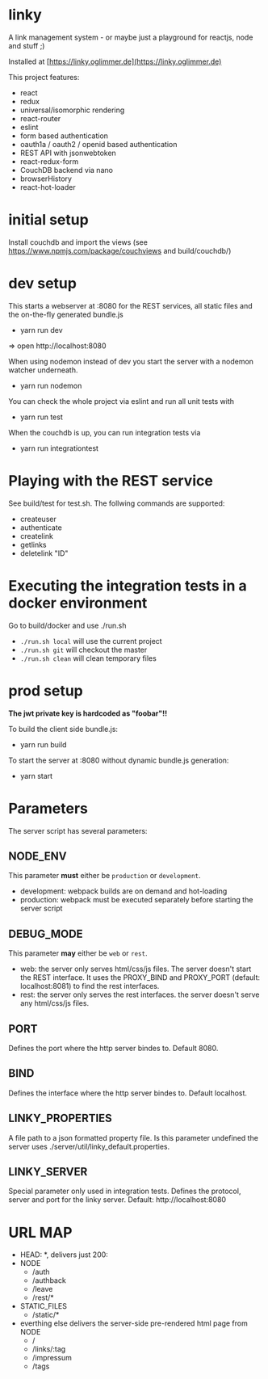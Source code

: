 # linky
A link management system - or maybe just a playground for reactjs, node and stuff ;)

Installed at [https://linky.oglimmer.de](https://linky.oglimmer.de)

This project features:

* react
* redux
* universal/isomorphic rendering
* react-router
* eslint
* form based authentication
* oauth1a / oauth2 / openid based authentication
* REST API with jsonwebtoken
* react-redux-form
* CouchDB backend via nano
* browserHistory
* react-hot-loader

# initial setup

Install couchdb and import the views (see https://www.npmjs.com/package/couchviews and build/couchdb/)

# dev setup

This starts a webserver at :8080 for the REST services, all static files and the on-the-fly
generated bundle.js

- yarn run dev

=> open http://localhost:8080

When using nodemon instead of dev you start the server with a nodemon watcher underneath.

- yarn run nodemon

You can check the whole project via eslint and run all unit tests with

- yarn run test

When the couchdb is up, you can run integration tests via

- yarn run integrationtest

# Playing with the REST service

See build/test for test.sh. The follwing commands are supported:

- createuser
- authenticate
- createlink
- getlinks
- deletelink "ID"

# Executing the integration tests in a docker environment

Go to build/docker and use ./run.sh

- `./run.sh local` will use the current project
- `./run.sh git` will checkout the master 
- `./run.sh clean` will clean temporary files

# prod setup

**The jwt private key is hardcoded as "foobar"!!**

To build the client side bundle.js:

- yarn run build

To start the server at :8080 without dynamic bundle.js generation:

- yarn start

# Parameters

The server script has several parameters:

## NODE_ENV

This parameter **must** either be `production` or `development`.

- development: webpack builds are on demand and hot-loading
- production: webpack must be executed separately before starting the server script

## DEBUG_MODE

This parameter **may** either be `web` or `rest`.

- web: the server only serves html/css/js files. The server doesn't start the REST interface. It uses the PROXY_BIND and PROXY_PORT (default: localhost:8081) to find the rest interfaces.
- rest: the server only serves the rest interfaces. the server doesn't serve any html/css/js files.

## PORT

Defines the port where the http server bindes to. Default 8080.

## BIND

Defines the interface where the http server bindes to. Default localhost.

## LINKY_PROPERTIES

A file path to a json formatted property file. Is this parameter undefined the server uses ./server/util/linky_default.properties.

## LINKY_SERVER

Special parameter only used in integration tests. Defines the protocol, server and port for the linky server. Default: http://localhost:8080

# URL MAP

- HEAD: *, delivers just 200:
- NODE
  - /auth
  - /authback
  - /leave
  - /rest/*
- STATIC_FILES
  - /static/*
- everthing else delivers the server-side pre-rendered html page from NODE
  - /
  - /links/:tag
  - /impressum
  - /tags
